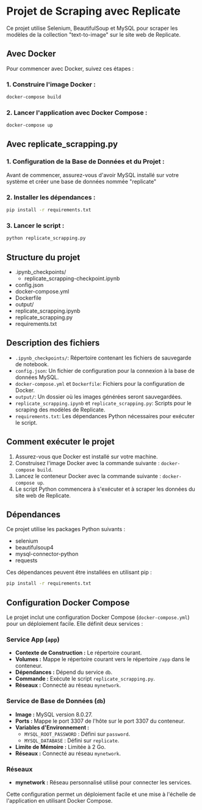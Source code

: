 # Projet de Scraping avec Replicate

Ce projet utilise Selenium, BeautifulSoup et MySQL pour scraper les modèles de la collection "text-to-image" sur le site web de Replicate.

## Avec Docker

Pour commencer avec Docker, suivez ces étapes :

### 1. Construire l'image Docker :

```bash
docker-compose build
```

### 2. Lancer l'application avec Docker Compose :

```bash
docker-compose up
```


## Avec replicate_scrapping.py


### 1. Configuration de la Base de Données et du Projet :

Avant de commencer, assurez-vous d'avoir MySQL installé sur votre système et créer une base de données nommée "replicate"


### 2. Installer les dépendances :
 

```bash
pip install -r requirements.txt
```
### 3. Lancer le script :

```bash
python replicate_scrapping.py
```

## Structure du projet
- .ipynb_checkpoints/
    - replicate_scrapping-checkpoint.ipynb
- config.json
- docker-compose.yml
- Dockerfile
- output/
- replicate_scrapping.ipynb
- replicate_scrapping.py
- requirements.txt


## Description des fichiers

- `.ipynb_checkpoints/`: Répertoire contenant les fichiers de sauvegarde de notebook.
- `config.json`: Un fichier de configuration pour la connexion à la base de données MySQL.
- `docker-compose.yml` et `Dockerfile`: Fichiers pour la configuration de Docker.
- `output/`: Un dossier où les images générées seront sauvegardées.
- `replicate_scrapping.ipynb` et `replicate_scrapping.py`: Scripts pour le scraping des modèles de Replicate.
- `requirements.txt`: Les dépendances Python nécessaires pour exécuter le script.

## Comment exécuter le projet

1. Assurez-vous que Docker est installé sur votre machine.
2. Construisez l'image Docker avec la commande suivante : `docker-compose build`.
3. Lancez le conteneur Docker avec la commande suivante : `docker-compose up`.
4. Le script Python commencera à s'exécuter et à scraper les données du site web de Replicate.

## Dépendances

Ce projet utilise les packages Python suivants :

- selenium
- beautifulsoup4
- mysql-connector-python
- requests

Ces dépendances peuvent être installées en utilisant pip : 
```bash
pip install -r requirements.txt
```

## Configuration Docker Compose

Le projet inclut une configuration Docker Compose (`docker-compose.yml`) pour un déploiement facile. Elle définit deux services :

### Service App (`app`)

- **Contexte de Construction :** Le répertoire courant.
- **Volumes :** Mappe le répertoire courant vers le répertoire `/app` dans le conteneur.
- **Dépendances :** Dépend du service `db`.
- **Commande :** Exécute le script `replicate_scrapping.py`.
- **Réseaux :** Connecté au réseau `mynetwork`.

### Service de Base de Données (`db`)

- **Image :** MySQL version 8.0.27.
- **Ports :** Mappe le port 3307 de l'hôte sur le port 3307 du conteneur.
- **Variables d'Environnement :**
  - `MYSQL_ROOT_PASSWORD` : Défini sur `password`.
  - `MYSQL_DATABASE` : Défini sur `replicate`.
- **Limite de Mémoire :** Limitée à 2 Go.
- **Réseaux :** Connecté au réseau `mynetwork`.

### Réseaux

- **mynetwork :** Réseau personnalisé utilisé pour connecter les services.

Cette configuration permet un déploiement facile et une mise à l'échelle de l'application en utilisant Docker Compose.
